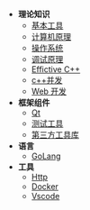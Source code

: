 <!-- <hr style="margin: 5px 0;"> -->

- **理论知识**
  - [基本工具](./tools/README.md) 
  - [计算机原理](https://spite-triangle.github.io/computer_theory/#/)
  - [操作系统](operateSystem/README.md)
  - [调试原理](windbg/README.md)
  - [Effictive C++](effective/README.md)
  - [c++并发](CppConcurrency/README.md)
  - [Web 开发](webDevelop/README.md)
- **框架组件**
  - [Qt](./qt/README.md)
  - [测试工具](./testTools/README.md)
  - [第三方工具库](ThirdLib/README.md) 
- **语言**
  - [GoLang](go/README.md)
- **工具** 
  - [Http](./http/README.md)
  - [Docker](docker/README.md)
  - [Vscode](./vscode/README.md)


